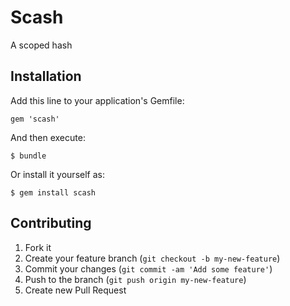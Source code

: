 # Scash

A scoped hash

## Installation

Add this line to your application's Gemfile:

    gem 'scash'

And then execute:

    $ bundle

Or install it yourself as:

    $ gem install scash

## Contributing

1. Fork it
2. Create your feature branch (`git checkout -b my-new-feature`)
3. Commit your changes (`git commit -am 'Add some feature'`)
4. Push to the branch (`git push origin my-new-feature`)
5. Create new Pull Request
